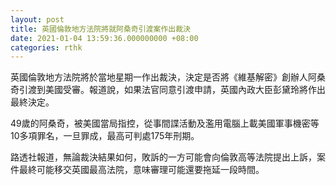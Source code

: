 ```yaml
---
layout: post
title: 英國倫敦地方法院將就阿桑奇引渡案作出裁決
date: 2021-01-04 13:59:36.000000000 +08:00
categories: rthk
---
```


英國倫敦地方法院將於當地星期一作出裁決，決定是否將《維基解密》創辦人阿桑奇引渡到美國受審。報道說，如果法官同意引渡申請，英國內政大臣彭黛玲將作出最終決定。

49歲的阿桑奇，被美國當局指控，從事間諜活動及濫用電腦上載美國軍事機密等10多項罪名，一旦罪成，最高可判處175年刑期。

路透社報道，無論裁決結果如何，敗訴的一方可能會向倫敦高等法院提出上訴，案件最終可能移交英國最高法院，意味審理可能還要拖延一段時間。
